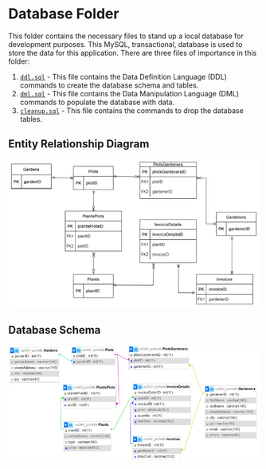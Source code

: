 # Database Folder
This folder contains the necessary files to stand up a local database for development purposes. This MySQL, transactional, database is used to store the data for this application. There are three files of importance in this folder:
1. [`ddl.sql`](./ddl.sql) - This file contains the Data Definition Language (DDL) commands to create the database schema and tables.
2. [`dml.sql`](./dml.sql) - This file contains the Data Manipulation Language (DML) commands to populate the database with data.
3. [`cleanup.sql`](./cleanup.sql) - This file contains the commands to drop the database tables.

## Entity Relationship Diagram
<img src="img/erd.png" alt="erd" width="800"/>

## Database Schema
<img src="img/schema.png" alt="schema" width="800"/>